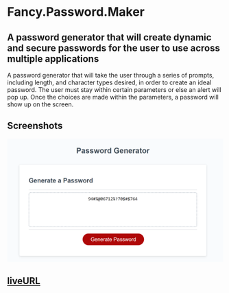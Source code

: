# Fancy.Password.Maker
## A password generator that will create dynamic and secure passwords for the user to use across multiple applications

A password generator that will take the user through a series of prompts, including length, and character types desired, in order to create an ideal password.  The user must stay within certain parameters or else an alert will pop up. Once the choices are made within the parameters, a password will show up on the screen.

## Screenshots

![Screenshot of password generator in use](\assets\fancyPasswordMaker.png)


## [liveURL](https://rachaelkstokes.github.io/Fancy.Password.Maker/)
